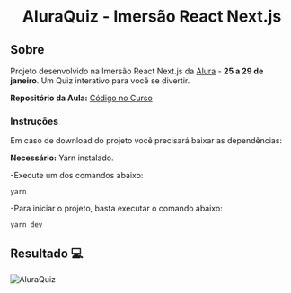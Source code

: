 <h1 align='center'> AluraQuiz - Imersão React Next.js </h1>

## Sobre

Projeto desenvolvido na Imersão React Next.js da [Alura](https://www.alura.com.br/) - **25 a 29 de janeiro**.
Um Quiz interativo para você se divertir.

**Repositório da Aula:** <a href="https://github.com/alura-challenges/aluraquiz-base" target="_blank">Código no Curso </a>

### Instruções
Em caso de download do projeto você precisará baixar as dependências:

**Necessário:** Yarn instalado.

-Execute um dos comandos abaixo:
```
yarn
```
-Para iniciar o projeto, basta executar o comando abaixo:

```
yarn dev
```
## Resultado :computer:

![AluraQuiz](https://github.com/thaislsilveira/imersao-react-next.js/blob/main/public/assets/imersao.gif)


